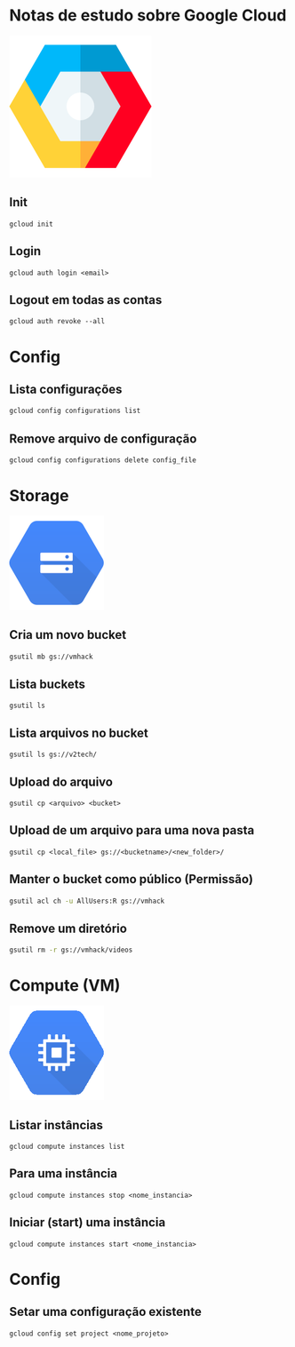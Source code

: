 # Notas de estudo sobre Google Cloud

![GCP](./images/google-cloud.png)

## Init

```shell
gcloud init
```

## Login

```shell
gcloud auth login <email>
```

## Logout em todas as contas

```shell
gcloud auth revoke --all
```

# Config

## Lista configurações

```sh
gcloud config configurations list
```

## Remove arquivo de configuração

```sh
gcloud config configurations delete config_file
```

# Storage

![Bucket](./images/bucket.png)

## Cria um novo bucket

```sh
gsutil mb gs://vmhack
```

## Lista buckets

```shell
gsutil ls
```

## Lista arquivos no bucket

```shell
gsutil ls gs://v2tech/
```

## Upload do arquivo

```shell
gsutil cp <arquivo> <bucket>

```

## Upload de um arquivo para uma nova pasta

```shell
gsutil cp <local_file> gs://<bucketname>/<new_folder>/
```

## Manter o bucket como público (Permissão)

```sh
gsutil acl ch -u AllUsers:R gs://vmhack
```

## Remove um diretório

```sh
gsutil rm -r gs://vmhack/videos
```

# Compute (VM)

![Bucket](./images/compute.png)

## Listar instâncias

```shell
gcloud compute instances list
```

## Para uma instância

```shell
gcloud compute instances stop <nome_instancia>
```

## Iniciar (start) uma instância

```shell
gcloud compute instances start <nome_instancia>
```

# Config

## Setar uma configuração existente

```shell
gcloud config set project <nome_projeto>
```
